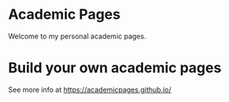 # Academic Pages

Welcome to my personal academic pages.

# Build your own academic pages

See more info at https://academicpages.github.io/



